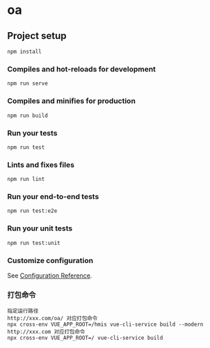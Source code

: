 # oa

## Project setup
```
npm install
```

### Compiles and hot-reloads for development
```
npm run serve
```

### Compiles and minifies for production
```
npm run build
```

### Run your tests
```
npm run test
```

### Lints and fixes files
```
npm run lint
```

### Run your end-to-end tests
```
npm run test:e2e
```

### Run your unit tests
```
npm run test:unit
```

### Customize configuration
See [Configuration Reference](https://cli.vuejs.org/config/).

### 打包命令
```
指定运行路径
http://xxx.com/oa/ 对应打包命令
npx cross-env VUE_APP_ROOT=/hmis vue-cli-service build --modern
http://xxx.com 对应打包命令
npx cross-env VUE_APP_ROOT=/ vue-cli-service build
```
